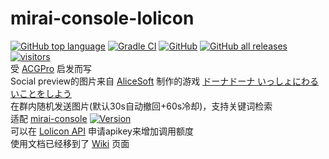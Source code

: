 # mirai-console-lolicon
[![GitHub top language](https://img.shields.io/github/languages/top/Samarium150/mirai-console-lolicon?style=flat)](https://kotlinlang.org/)
[![Gradle CI](https://github.com/Samarium150/mirai-console-lolicon/workflows/Gradle%20CI/badge.svg?branch=master)](https://github.com/Samarium150/mirai-console-lolicon/actions?query=workflow%3A%22Gradle+CI%22)
[![GitHub](https://img.shields.io/github/license/Samarium150/mirai-console-lolicon?style=flat)](https://github.com/Samarium150/mirai-console-lolicon/blob/master/LICENSE)
[![GitHub all releases](https://img.shields.io/github/downloads/Samarium150/mirai-console-lolicon/total)](https://github.com/Samarium150/mirai-console-lolicon/releases/latest)
[![visitors](https://visitor-badge.glitch.me/badge?page_id=Samarium150.mirai%2Dconsole%2Dlolicon)]()
<br>
受 [ACGPro](https://github.com/ShrBox/ACGPro) 启发而写
<br>
Social preview的图片来自 [AliceSoft](https://www.alicesoft.com) 制作的游戏 [ドーナドーナ いっしょにわるいことをしよう](https://www.alicesoft.com/dohnadohna)
<br>
在群内随机发送图片(默认30s自动撤回+60s冷却)，支持关键词检索
<br>
适配 [mirai-console](https://github.com/mamoe/mirai-console) 
[![Version](https://img.shields.io/badge/version-2.5.1-blue)](https://github.com/mamoe/mirai/releases/tag/v2.5.1)
<br>
可以在 [Lolicon API](https://api.lolicon.app/#/setu) 申请apikey来增加调用额度
<br>
使用文档已经移到了 [Wiki](https://github.com/Samarium150/mirai-console-lolicon/wiki) 页面
